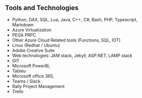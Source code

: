 
## Tools and Technologies
- Python, DAX, SQL, Lua, Java, C++, C#, Bash, PHP, Typescript, Markdown
- Azure Virtualization
- PEGA PRPC
- Other Azure Cloud Related tools (Functions, SQL, IOT)
- Linux (Redhat / Ubuntu)
- Adobe Creative Suite
- Web technologies: JAM stack, Jekyll, ASP.NET, LAMP stack
- GIT
- Microsoft PowerBi, 
- Tableu
- Microsoft office 365, 
- Teams / Slack 
- Rally Project Management
- Trello  
